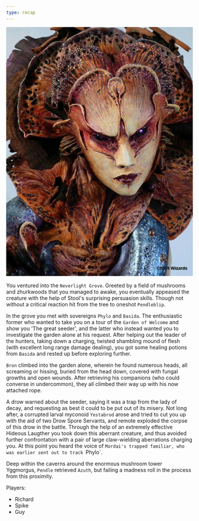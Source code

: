 ```yaml
---
type: recap
---
```


![](09-zuggtmoy.png)

You ventured into the `Neverlight Grove`. Greeted by a field of mushrooms and zhurkwoods that you managed to awake, you eventually appeased the creature with the help of Stool's surprising persuasion skills. Though not without a critical reaction hit from the tree to oneshot `Pendleblip`.

In the grove you met with sovereigns `Phylo` and `Basida`. The enthusiastic former who wanted to take you on a tour of the `Garden of Welcome` and show you 'The great seeder', and the latter who instead wanted you to investigate the garden alone at his request. After helping out the leader of the hunters, taking down a charging, twisted shambling mound of flesh (with excellent long range damage dealing), you got some healing potions from `Basida` and rested up before exploring further.

`Bron` climbed into the garden alone, wherein he found numerous heads, all screaming or hissing, buried from the head down, covered with fungal growths and open wounds. After retrieving his companions (who could converse in undercommon), they all climbed their way up with his now attached rope.

A drow warned about the seeder, saying it was a trap from the lady of decay, and requesting as best it could to be put out of its misery. Not long after, a corrupted larval myconoid `Yestabrod` arose and tried to cut you up with the aid of two Drow Spore Servants, and remote exploded the corpse of this drow in the battle. Through the help of an extremely effective Hideous Laugther you took down this aberrant creature, and thus avoided further confrontation with a pair of large claw-wielding aberrations charging you. At this point you heard the voice of `Mordai's trapped familiar, who was earlier sent out to track `Phylo`.

Deep within the caverns around the enormous mushroom tower Yggmorgus, `Pendle` retrieved `Azuth`, but failing a madness roll in the process from this proximity.

Players:
- Richard
- Spike
- Guy

